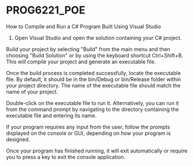 # PROG6221_POE
How to Compile and Run a C# Program Built Using Visual Studio
1. Open Visual Studio and open the solution containing your C# project.

Build your project by selecting "Build" from the main menu and then choosing "Build Solution" or by using the keyboard shortcut Ctrl+Shift+B. This will compile your project and generate an executable file.

Once the build process is completed successfully, locate the executable file. By default, it should be in the bin/Debug or bin/Release folder within your project directory. The name of the executable file should match the name of your project.

Double-click on the executable file to run it. Alternatively, you can run it from the command prompt by navigating to the directory containing the executable file and entering its name.

If your program requires any input from the user, follow the prompts displayed on the console or GUI, depending on how your program is designed.

Once your program has finished running, it will exit automatically or require you to press a key to exit the console application.